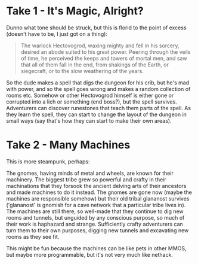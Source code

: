 Take 1 - It's Magic, Alright?
=============================

Dunno what tone should be struck, but this is florid to the point of
excess (doesn't have to be, I just got on a thing):

> The warlock Hectovogrod, waxing mighty and fell in his sorcery,
> desired an abode suited to his great power.  Peering through the veils
> of time, he perceived the keeps and towers of mortal men, and saw that
> all of them fall in the end, from shakings of the Earth, or
> siegecraft, or to the slow weathering of the years.

So the dude makes a spell that digs the dungeon for his crib, but he's
mad with power, and so the spell goes wrong and makes a random
collection of rooms etc.  Somehow or other Hectovogrod himself is either
gone or corrupted into a lich or something (end boss?), but the spell
survives.  Adventurers can discover runestones that teach them parts of
the spell.  As they learn the spell, they can start to change the layout
of the dungeon in small ways (say that's how they can start to make
their own areas).


Take 2 - Many Machines
======================

This is more steampunk, perhaps:

The gnomes, having minds of metal and wheels, are known for their
machinery.  The biggest tribe grew so powerful and crafty in their
machinations that they forsook the ancient delving arts of their
ancestors and made machines to do it instead.  The gnomes are gone now
(maybe the machines are responsible somehow) but their old tribal
glananost survives ('glananost' is gnomish for a cave network that a
particular tribe lives in).  The machines are still there, so well-made
that they continue to dig new rooms and tunnels, but unguided by any
conscious purpose, so much of their work is haphazard and strange.
Sufficiently crafty adventurers can turn them to their own purposes,
digging new tunnels and excavating new rooms as they see fit.

This might be fun because the machines can be like pets in other MMOS,
but maybe more programmable, but it's not very much like nethack.
